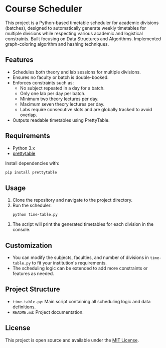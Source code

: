 # Course Scheduler

This project is a Python-based timetable scheduler for academic divisions (batches), designed to automatically generate weekly timetables for multiple divisions while respecting various academic and logistical constraints.
Built focusing on Data Structures and Algorithms. Implemented graph-coloring algorithm and hashing techniques.

## Features
- Schedules both theory and lab sessions for multiple divisions.
- Ensures no faculty or batch is double-booked.
- Enforces constraints such as:
  - No subject repeated in a day for a batch.
  - Only one lab per day per batch.
  - Minimum two theory lectures per day.
  - Maximum seven theory lectures per day.
  - Labs require consecutive slots and are globally tracked to avoid overlap.
- Outputs readable timetables using PrettyTable.

## Requirements
- Python 3.x
- [prettytable](https://pypi.org/project/prettytable/)

Install dependencies with:
```sh
pip install prettytable
```

## Usage
1. Clone the repository and navigate to the project directory.
2. Run the scheduler:
   ```sh
   python time-table.py
   ```
3. The script will print the generated timetables for each division in the console.

## Customization
- You can modify the subjects, faculties, and number of divisions in `time-table.py` to fit your institution's requirements.
- The scheduling logic can be extended to add more constraints or features as needed.

## Project Structure
- `time-table.py`: Main script containing all scheduling logic and data definitions.
- `README.md`: Project documentation.

## License
This project is open source and available under the [MIT License](LICENSE). 

